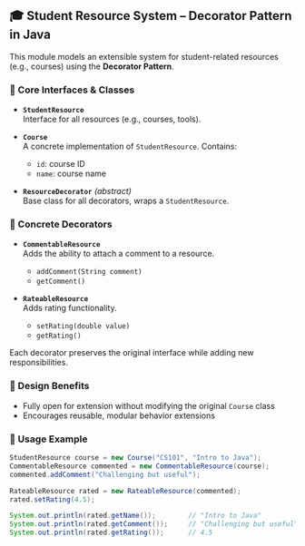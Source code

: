 ## 🎓 Student Resource System – Decorator Pattern in Java

This module models an extensible system for student-related resources (e.g., courses) using the **Decorator Pattern**.

### 🧱 Core Interfaces & Classes

- **`StudentResource`**  
  Interface for all resources (e.g., courses, tools).

- **`Course`**  
  A concrete implementation of `StudentResource`. Contains:
  - `id`: course ID
  - `name`: course name

- **`ResourceDecorator`** *(abstract)*  
  Base class for all decorators, wraps a `StudentResource`.

### 🧩 Concrete Decorators

- **`CommentableResource`**  
  Adds the ability to attach a comment to a resource.
  - `addComment(String comment)`
  - `getComment()`

- **`RateableResource`**  
  Adds rating functionality.
  - `setRating(double value)`
  - `getRating()`

Each decorator preserves the original interface while adding new responsibilities.

### 🧠 Design Benefits

- Fully open for extension without modifying the original `Course` class
- Encourages reusable, modular behavior extensions

### 🚀 Usage Example

```java
StudentResource course = new Course("CS101", "Intro to Java");
CommentableResource commented = new CommentableResource(course);
commented.addComment("Challenging but useful");

RateableResource rated = new RateableResource(commented);
rated.setRating(4.5);

System.out.println(rated.getName());        // "Intro to Java"
System.out.println(rated.getComment());     // "Challenging but useful"
System.out.println(rated.getRating());      // 4.5
